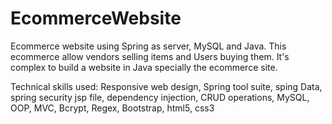 # EcommerceWebsite
Ecommerce website using Spring as server, MySQL and Java.
This ecommerce allow vendors selling items and Users buying them.
It's complex to build a website in Java specially the ecommerce site.

Technical skills used: Responsive web design, Spring tool suite, sping Data, spring security
jsp file, dependency injection, CRUD operations, MySQL, OOP, MVC, Bcrypt, Regex, Bootstrap, html5, css3
